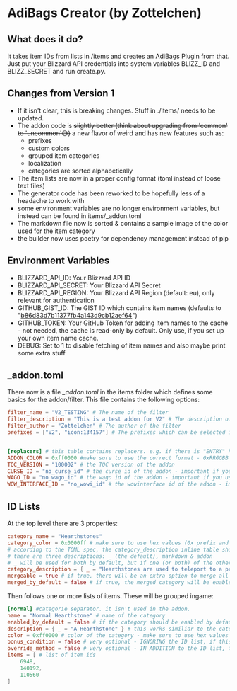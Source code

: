 # AdiBags Creator (by Zottelchen)

## What does it do?

It takes item IDs from lists in /items and creates an AdiBags Plugin from that. Just put your Blizzard API credentials into system variables BLIZZ_ID and BLIZZ_SECRET and run create.py.

## Changes from Version 1

* If it isn't clear, this is breaking changes. Stuff in ./items/ needs to be updated.
* The addon code is ~~slightly better (think about upgrading from 'common' to 'uncommon'😅)~~  a new flavor of weird and has new features such as:
    * prefixes
    * custom colors
    * grouped item categories
    * localization
    * categories are sorted alphabetically
* The item lists are now in a proper config format (toml instead of loose text files)
* The generator code has been reworked to be hopefully less of a headache to work with
* some environment variables are no longer environment variables, but instead can be found in items/_addon.toml
* The markdown file now is sorted & contains a sample image of the color used for the item category
* the builder now uses poetry for dependency management instead of pip

## Environment Variables

* BLIZZARD_API_ID: Your Blizzard API ID
* BLIZZARD_API_SECRET: Your Blizzard API Secret
* BLIZZARD_API_REGION: Your Blizzard API Region (default: eu), only relevant for authentication
* GITHUB_GIST_ID: The GIST ID which contains item names (defaults to "[b86d83d7b11377fb4a143d9cb12aef64](https://gist.github.com/Zottelchen/b86d83d7b11377fb4a143d9cb12aef64)")
* GITHUB_TOKEN: Your GitHub Token for adding item names to the cache - not needed, the cache is read-only by default. Only use, if you set up your own item name cache.
* DEBUG: Set to 1 to disable fetching of item names and also maybe print some extra stuff

## _addon.toml

There now is a file *_addon.toml* in the items folder which defines some basics for the addon/filter. This file contains the following options:

```toml
filter_name = "V2_TESTING" # The name of the filter
filter_description = "This is a test addon for V2" # The description of the filter
filter_author = "Zottelchen" # The author of the filter
prefixes = ["V2", "icon:134157"] # The prefixes which can be selected ingame. If you want to use an icon, use the icon: prefix


[replacers] # this table contains replacers. e.g. if there is "ENTRY" here, all files will replace "%ENTRY%" with whatever is defined below. The following are currently used:
ADDON_COLOR = 0xff0000 #make sure to use the correct format - 0xRRGGBB
TOC_VERSION = "100002" # the TOC version of the addon
CURSE_ID = "no_curse_id" # the curse id of the addon - important if you use BigWigsMods/packager
WAGO_ID = "no_wago_id" # the wago id of the addon - important if you use BigWigsMods/packager
WOW_INTERFACE_ID = "no_wowi_id" # the wowinterface id of the addon - important if you use BigWigsMods/packager
```

## ID Lists

At the top level there are 3 properties:

```toml
category_name = "Hearthstones"
category_color = 0x0000ff # make sure to use hex values (0x prefix and no "" around the value)
# according to the TOML spec, the category_description inline table should be in a single line
# there are three descriptions: _ (the default), markdown & addon
# _ will be used for both by default, but if one (or both) of the other two is defined, they will be used instead for their respective target
category_description = { _ = "Hearthstones are used to teleport to a previously visited location.", markdown = "This overwrites the description for markdown. It is optional, if not found, the default description is used instead.", addon = "This overwrites the description ingame. It is optional, if not found, the default description is used instead." }
mergeable = true # if true, there will be an extra option to merge all the subcategories of this file into one (default: false)
merged_by_default = false # if true, the merged category will be enabled by default (default: true, but will only take effect if mergeable above is enabled)
```

Then follows one or more lists of items. These will be grouped ingame:

```toml 
[normal] #categorie separator. it isn't used in the addon.
name = "Normal Hearthstone" # name of the category
enabled_by_default = false # if the category should be enabled by default - if this is missing, the creator assumes TRUE
description = { _ = "A Hearthstone" } # this works similiar to the category description
color = 0xff0000 # color of the category - make sure to use hex values (0x prefix and no "" around the value)
bonus_condition = false # very optional - IGNORING the ID list, if this is a method name (e.g. "C_ItemUpgrade.CanUpgradeItem") items returning true with that method will be in the category
override_method = false # very optional - IN ADDITION to the ID list, the item is checked against this method (e.g. "C_LegendaryCrafting.IsRuneforgeLegendary"). If the method returns FALSE, the item IS in the category
items = [ # list of item ids
    6948,
    140192,
    110560
]
```